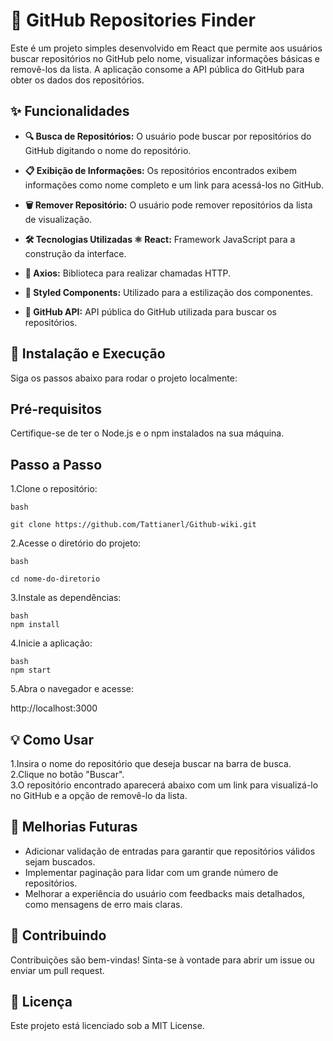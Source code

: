 # 🔎 GitHub Repositories Finder
Este é um projeto simples desenvolvido em React que permite aos usuários buscar repositórios no GitHub pelo nome, visualizar informações básicas e removê-los da lista. A aplicação consome a API pública do GitHub para obter os dados dos repositórios.

## ✨ Funcionalidades
- **🔍 Busca de Repositórios:** O usuário pode buscar por repositórios do GitHub digitando o nome do repositório.

- **📋 Exibição de Informações:** Os repositórios encontrados exibem informações como nome completo e um link para acessá-los no GitHub.
- **🗑️ Remover Repositório:** O usuário pode remover repositórios da lista de visualização.
- **🛠️ Tecnologias Utilizadas
⚛️ React:** Framework JavaScript para a construção da interface.
- **🔗 Axios:** Biblioteca para realizar chamadas HTTP.
- **💅 Styled Components:** Utilizado para a estilização dos componentes.
- **🐙 GitHub API:** API pública do GitHub utilizada para buscar os repositórios.
## 🚀 Instalação e Execução
Siga os passos abaixo para rodar o projeto localmente:

## Pré-requisitos
Certifique-se de ter o Node.js e o npm instalados na sua máquina.

## Passo a Passo
1.Clone o repositório:

```
bash

git clone https://github.com/Tattianerl/Github-wiki.git
```
2.Acesse o diretório do projeto:

```
bash

cd nome-do-diretorio
```
3.Instale as dependências:
```
bash
npm install
```
4.Inicie a aplicação:
```
bash
npm start
```
5.Abra o navegador e acesse:

 http://localhost:3000

## 💡 Como Usar
1.Insira o nome do repositório que deseja buscar na barra de busca.  
2.Clique no botão "Buscar".  
3.O repositório encontrado aparecerá abaixo com um link para visualizá-lo no GitHub e a opção de removê-lo da lista.
## 🔮 Melhorias Futuras
- Adicionar validação de entradas para garantir que repositórios válidos sejam buscados.
- Implementar paginação para lidar com um grande número de repositórios.
- Melhorar a experiência do usuário com feedbacks mais detalhados, como mensagens de erro mais claras.
## 🤝 Contribuindo
Contribuições são bem-vindas! Sinta-se à vontade para abrir um issue ou enviar um pull request.

## 📝 Licença
Este projeto está licenciado sob a MIT License.


